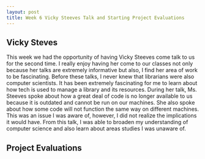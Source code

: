 ```yaml
---
layout: post
title: Week 6 Vicky Steeves Talk and Starting Project Evaluations
---
```


Vicky Steves
------------
This week we had the opportunity of having Vicky Steeves come talk to us for the second time. I really enjoy having her come to our classes not only because her talks are extremely informative but also, I find her area of work to be fascinating. Before these talks, I never knew that librarians were also computer scientists. It has been extremely fascinating for me to learn about how tech is used to manage a library and its resources. During her talk, Ms. Steeves spoke about how a great deal of code is no longer available to us because it is outdated and cannot be run on our machines. She also spoke about how some code will not function the same way on different machines. This was an issue I was aware of, however, I did not realize the implications it would have. From this talk, I was able to broaden my understanding of computer science and also learn about areas studies I was unaware of. 

Project Evaluations
-------------------
